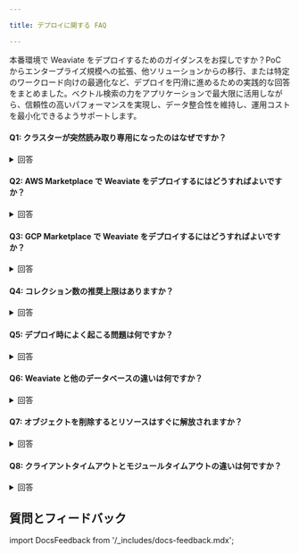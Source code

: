 ```yaml
---

title: デプロイに関する FAQ

---
```


本番環境で Weaviate をデプロイするためのガイダンスをお探しですか？PoC からエンタープライズ規模への拡張、他ソリューションからの移行、または特定のワークロード向けの最適化など、デプロイを円滑に進めるための実践的な回答をまとめました。ベクトル検索の力をアプリケーションで最大限に活用しながら、信頼性の高いパフォーマンスを実現し、データ整合性を維持し、運用コストを最小化できるようサポートします。

#### Q1: クラスターが突然読み取り専用になったのはなぜですか？

<details>

<summary> 回答 </summary>

ほとんどの場合、ディスク容量が不足しています。Weaviate は、ディスク使用量が設定した閾値を超えると自動的に読み取り専用モードに切り替えて自己保護を行います。Weaviate が利用できるディスクサイズを増やし、その後読み取り専用ステータスをリセットしてください。

</details>

#### Q2: AWS Marketplace で Weaviate をデプロイするにはどうすればよいですか？

<details>

<summary> 回答 </summary>

こちらの [ページ](../installation-guides/aws-marketplace.md) で、AWS Marketplace を利用して Weaviate をデプロイするための手順をすべてご確認いただけます。 

</details>

#### Q3: GCP Marketplace で Weaviate をデプロイするにはどうすればよいですか？

<details>

<summary> 回答 </summary>

こちらの [ページ](../installation-guides/gcp-marketplace.md) で、GCP Marketplace を利用して Weaviate をデプロイするための手順をすべてご確認いただけます。 

</details>

#### Q4: コレクション数の推奨上限はありますか？

<details>

<summary> 回答 </summary>

20 以上のコレクションを作成する予定がある場合は、スケーリングとパフォーマンス向上のためにマルチテナンシーを検討することをお勧めします。 

**追加情報:** [コレクションのスケーリング制限](/weaviate/starter-guides/managing-collections/collections-scaling-limits.mdx)

</details>

#### Q5: デプロイ時によく起こる問題は何ですか？

<details>

<summary> 回答 </summary>

デプロイ時によく発生する問題には、次のようなものがあります。  

- クラスターが `read-only` になる。  
- クエリ結果が一貫しない。  
- ノードがコンセンサスを維持できない。  
- コレクションを作り過ぎている。  

#### 参考リソース 

詳細については、[トラブルシューティングページ](./troubleshooting.md) をご覧ください。一般的な問題への対処方法を確認できます。 

</details>

#### Q6: Weaviate と他のデータベースの違いは何ですか？

<details>

<summary> 回答 </summary>

Weaviate には複雑な処理があるため、取り込みと削除には他のデータベースより多くのステップが必要です。ベクトル化を行うためデータ取り込みは従来のデータベースより時間がかかり、オブジェクト削除も埋め込みのコストがかかるため高価になります。 
</details>

#### Q7: オブジェクトを削除するとリソースはすぐに解放されますか？

<details>

<summary> 回答 </summary>

いいえ、即時には解放されません。オブジェクトを削除するとトゥームストーンが作成され、データ削除とインデックスクリーンアップはバックグラウンドプロセスとして行われます。 

</details>

#### Q8: クライアントタイムアウトとモジュールタイムアウトの違いは何ですか？

<details>

<summary> 回答 </summary>

- **Client timeout:** クライアントと Weaviate サーバー間のタイムアウトです。  
- **Module timeout:** Weaviate が LLM やベクトライザーなどの外部モジュールと連携する際に発生するタイムアウトです。 

</details>

## 質問とフィードバック

import DocsFeedback from '/_includes/docs-feedback.mdx';

<DocsFeedback/>

